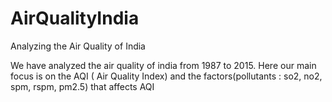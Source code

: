# AirQualityIndia

Analyzing the Air Quality of India 

We have analyzed the air quality of india from 1987 to 2015.
Here our main focus is on the AQI ( Air Quality Index) and the factors(pollutants : so2, no2, spm, rspm, pm2.5) that affects AQI
